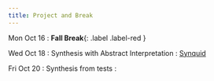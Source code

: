 ```yaml
---
title: Project and Break
---
```


Mon Oct 16
: **Fall Break**{: .label .label-red }

Wed Oct 18
: Synthesis with Abstract Interpretation
  : [Synquid](https://cseweb.ucsd.edu/~npolikarpova/publications/pldi16.pdf)

Fri Oct 20
: Synthesis from tests
  : []()
